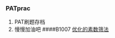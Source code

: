 ### PATprac

1. PAT刷题存档
2. 慢慢加油吧
####B1007
[优化的素数筛法](http://blog.csdn.net/liukehua123/article/details/5482854)
